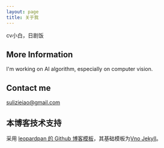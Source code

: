 ```yaml
---
layout: page
title: 关于我 
---
```


cv小白，日剧饭

## More Information

I'm working on AI algorithm, especially on computer vision.

## Contact me

[sulizieiao@gmail.com](mailto:email@domain.com)

## 本博客技术支持

采用 [leopardpan 的 Github 博客模板](https://github.com/leopardpan/leopardpan.github.io)，其基础模板为[Vno Jekyll](https://github.com/onevcat/vno-jekyll)。

